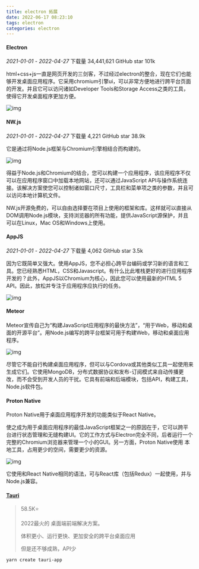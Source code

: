 ```yaml
---
title: electron 拓展
date: 2022-06-17 08:23:10
tags: electron
categories: electron
---
```

#### **Electron**

*2021-01-01* - *2022-04-27* 下载量	34,441,621	GitHub star 101k

html+css+js一直是网页开发的三剑客，不过经过electron的整合，现在它们也能够开发桌面应用程序。它采用chromium引擎ui，可以非常方便地进行跨平台页面的开发。并且它可以访问诸如Developer Tools和Storage Access之类的工具，使得它开发桌面程序更加方便。

![img](https://pics6.baidu.com/feed/562c11dfa9ec8a13f17eff0e6467f988a1ecc060.jpeg?token=56e747e51fac691738c8a2cefe2d1e62)

<!--more-->

#### **NW.js**

*2021-01-01* - *2022-04-27* 下载量	4,221	GitHub star 38.9k

它是通过将Node.js框架与Chromium引擎相结合而构建的。

![img](https://pics3.baidu.com/feed/9922720e0cf3d7ca03b7c43f617bd60e6a63a9a6.jpeg?token=592797e995404245d608a4d43516d02e)

得益于Node.js和Chromium的结合，您可以构建一个应用程序，该应用程序不仅可以在应用程序窗口中加载本地网站，还可以通过JavaScript API与操作系统连接。该解决方案使您可以控制诸如窗口尺寸，工具栏和菜单项之类的参数，并且可以访问本地计算机文件。

NW.js开源免费的，可以自由选择要在项目上使用的框架和库。这样就可以直接从DOM调用Node.js模块，支持浏览器的所有功能，提供JavaScript源保护，并且可以在Linux，Mac OS和Windows上使用。

#### **AppJS**

*2021-01-01* - *2022-04-27* 下载量	4,062	GitHub star 3.5k

因为它既简单又强大。使用AppJS，您不必担心跨平台编码或学习新的语言和工具。您已经熟悉HTML，CSS和Javascript。有什么比此堆栈更好的进行应用程序开发的？此外，AppJS以Chromium为核心，因此您可以使用最新的HTML 5 API。因此，放松并专注于应用程序应执行的任务。

![img](https://pics6.baidu.com/feed/0bd162d9f2d3572cb86c2cc21b770b2063d0c38a.jpeg?token=5408de2d460f3fec86e8fced3544263c)

#### **Meteor**

Meteor宣传自己为“构建JavaScript应用程序的最快方法”，“用于Web，移动和桌面的开源平台”。用Node.js编写的跨平台框架可用于构建Web，移动和桌面应用程序。

![img](https://pics2.baidu.com/feed/4a36acaf2edda3cc1895963c908d5106213f9220.jpeg?token=33f5144e495c0b117f1c5ff29baee0c4)

尽管它不能自行构建桌面应用程序，但可以与Cordova或其他类似工具一起使用来生成它们。它使用MongoDB，分布式数据协议和发布-订阅模式来自动传播更改，而不会受到开发人员的干扰。它具有前端和后端模块，包括API，构建工具，Node.js软件包。

#### **Proton Native**

Proton Native用于桌面应用程序开发的功能类似于React Native。

使之成为用于桌面应用程序的最佳JavaScript框架之一的原因在于，它可以跨平台进行状态管理和无缝构建UI。它的工作方式与Electron完全不同，后者运行一个完整的Chromium浏览器来管理一个小的GUI。另一方面，Proton Native使用 本地工具，占用更少的空间，需要更少的资源。

![img](https://pics1.baidu.com/feed/35a85edf8db1cb1362d8712649303e4992584b39.jpeg?token=ac775205b1ffdddbc891615a7f74bd43)

它使用和React Native相同的语法，可与React库（包括Redux）一起使用，并与Node.js兼容。



#### [Tauri](https://next--tauri.netlify.app/)

> 58.5K⭐
>
> 2022最火的 桌面端前端解决方案。
>
> 体积更小、运行更快、更加安全的跨平台桌面应用
>
> 但是还不够成熟，API少

```
yarn create tauri-app
```

